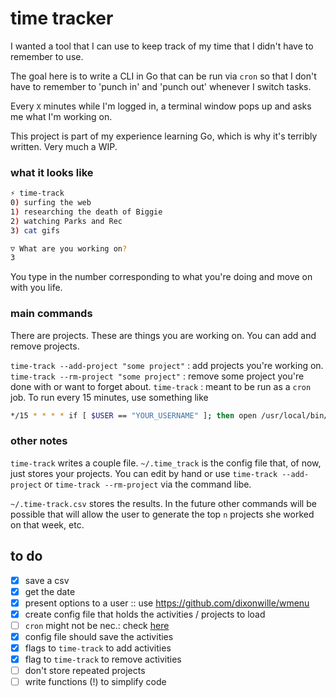 # time tracker

I wanted a tool that I can use to keep track of my time that I didn't have to remember to use.

The goal here is to write a CLI in Go that can be run via `cron` so that I don't have to remember to 'punch in' and 'punch out' whenever I switch tasks.

Every `X` minutes while I'm logged in, a terminal window pops up and asks me what I'm working on.

This project is part of my experience learning Go, which is why it's terribly written. Very much a WIP.

### what it looks like

```bash
⚡ time-track
0) surfing the web
1) researching the death of Biggie
2) watching Parks and Rec
3) cat gifs

▽ What are you working on?
3
```

You type in the number corresponding to what you're doing and move on with you life.

### main commands

There are projects. These are things you are working on. You can add and remove projects.

`time-track --add-project "some project"` : add projects you're working on.
`time-track --rm-project "some project"` : remove some project you're done with or want to forget about.
`time-track` : meant to be run as a `cron` job. To run every 15 minutes, use something like

```bash
*/15 * * * * if [ $USER == "YOUR_USERNAME" ]; then open /usr/local/bin/time-track; fi
```

### other notes

`time-track` writes a couple file. `~/.time_track` is the config file that, of now, just stores your projects. You can edit by hand or use `time-track --add-project` or `time-track --rm-project` via the command libe.

`~/.time-track.csv` stores the results. In the future other commands will be possible that will allow the user to generate the top `n` projects she worked on that week, etc.

## to do

- [X] save a csv
- [X] get the date
- [X] present options to a user :: use https://github.com/dixonwille/wmenu
- [X] create config file that holds the activities / projects to load
- [ ] `cron` might not be nec.: check [here](https://gobyexample.com/timers)
- [X] config file should save the activities
- [X] flags to `time-track` to add activities
- [X] flag to `time-track` to remove activities
- [ ] don't store repeated projects
- [ ] write functions (!) to simplify code
